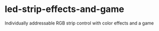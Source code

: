 # led-strip-effects-and-game
 Individually addressable RGB strip control with color effects and a game
